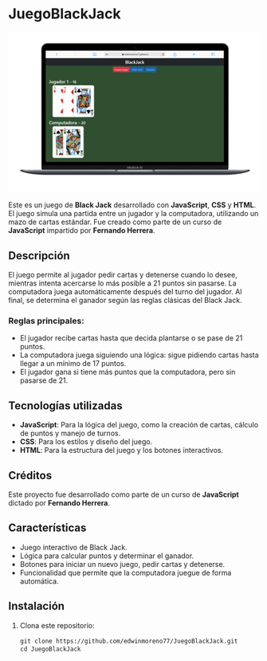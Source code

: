 # JuegoBlackJack

![image](https://github.com/edwinmoreno77/JuegoBlackJack/blob/main/assets/black_jack.png)

Este es un juego de **Black Jack** desarrollado con **JavaScript**, **CSS** y **HTML**. El juego simula una partida entre un jugador y la computadora, utilizando un mazo de cartas estándar.
Fue creado como parte de un curso de **JavaScript** impartido por **Fernando Herrera**.

## Descripción

El juego permite al jugador pedir cartas y detenerse cuando lo desee, mientras intenta acercarse lo más posible a 21 puntos sin pasarse. La computadora juega automáticamente después del turno del jugador. Al final, se determina el ganador según las reglas clásicas del Black Jack.

### Reglas principales:
- El jugador recibe cartas hasta que decida plantarse o se pase de 21 puntos.
- La computadora juega siguiendo una lógica: sigue pidiendo cartas hasta llegar a un mínimo de 17 puntos.
- El jugador gana si tiene más puntos que la computadora, pero sin pasarse de 21.

## Tecnologías utilizadas

- **JavaScript**: Para la lógica del juego, como la creación de cartas, cálculo de puntos y manejo de turnos.
- **CSS**: Para los estilos y diseño del juego.
- **HTML**: Para la estructura del juego y los botones interactivos.

## Créditos

Este proyecto fue desarrollado como parte de un curso de **JavaScript** dictado por **Fernando Herrera**.

## Características

- Juego interactivo de Black Jack.
- Lógica para calcular puntos y determinar el ganador.
- Botones para iniciar un nuevo juego, pedir cartas y detenerse.
- Funcionalidad que permite que la computadora juegue de forma automática.

## Instalación

1. Clona este repositorio:
   ```
   git clone https://github.com/edwinmoreno77/JuegoBlackJack.git
   cd JuegoBlackJack
   ```
